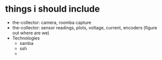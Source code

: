 # things i should include

- the-collector: camera, roomba capture
- the-collector: sensor readings, plots, voltage, current, encoders (figure out where are we)
- Technologies
    - samba
    - ssh
    -

